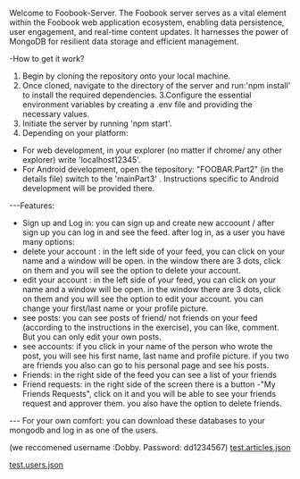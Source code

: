 Welcome to Foobook-Server.
The Foobook server serves as a vital element within the Foobook web application ecosystem, enabling data persistence, user engagement,
and real-time content updates. It harnesses the power of MongoDB for resilient data storage and efficient management.

-How to get it work?

1. Begin by cloning the repository onto your local machine.
2. Once cloned, navigate to the directory of the server and run:'npm install' to install the required dependencies.
3.Configure the essential environment variables by creating a .env file and providing the necessary values.
4. Initiate the server by running 'npm start'.
5. Depending on your platform:
- For web development, in your explorer (no matter if chrome/ any other explorer) write 'localhost12345'.
- For Android development, open the tepository: "FOOBAR.Part2" (in the details file) switch to the 'mainPart3' . Instructions specific to Android development will be provided there.


---Features:
- Sign up and Log in: you can sign up and create new accoount / after sign up you can log in and see the feed. 
after log in, as a user you have many options:
- delete your account : in the left side of your feed, you can click on your name and a window will be open. in the window there are 3 dots, click on them and you will see the option to delete your account.
- edit your account : in the left side of your feed, you can click on your name and a window will be open. in the window there are 3 dots, click on them and you will see the option to edit your account. you can change your first/last name or your profile picture.
- see posts: you can see posts of friend/ not friends on your feed (according to the instructions in the exercise), you can like, comment. But you can only edit your own posts.
- see accounts: if you click in your name of the person who wrote the post, you will see his first name, last name and profile picture. if you two are friends you also can go to his personal page and see his posts.
- Friends: in the right side of the feed you can see a list of your friends
- Friend requests: in the right side of the screen there is a button -"My Friends Requests", click on it and you will be able to see your friends request and approver them. you also have the option to delete friends.



--- For your own comfort:
you can download these databases to your mongodb and log in as one of the users.

(we reccomened username :Dobby. Password: dd1234567)
[test.articles.json](https://github.com/PedutKliman/Server/files/15168247/test.articles.json)

[test.users.json](https://github.com/PedutKliman/Server/files/15168225/test.users.json)
